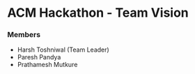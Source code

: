 # ACM Hackathon - Team Vision

### Members 

- Harsh Toshniwal (Team Leader)
- Paresh Pandya
- Prathamesh Mutkure